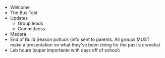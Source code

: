 - Welcome
- The Bus Test
- Updates
  - Group leads
  - Committeess
- Madera
- End of Build Season potluck (info sent to parents. All groups MUST make a presentation on what they've been doing for the past six weeks)
- Lab hours (super importante with days off of school)